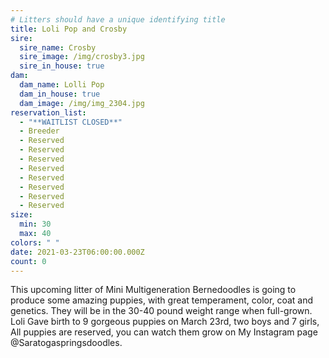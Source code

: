```yaml
---
# Litters should have a unique identifying title
title: Loli Pop and Crosby
sire:
  sire_name: Crosby
  sire_image: /img/crosby3.jpg
  sire_in_house: true
dam:
  dam_name: Lolli Pop
  dam_in_house: true
  dam_image: /img/img_2304.jpg
reservation_list:
  - "**WAITLIST CLOSED**"
  - Breeder
  - Reserved
  - Reserved
  - Reserved
  - Reserved
  - Reserved
  - Reserved
  - Reserved
  - Reserved
size:
  min: 30
  max: 40
colors: " "
date: 2021-03-23T06:00:00.000Z
count: 0
---
```

This upcoming litter of Mini Multigeneration Bernedoodles is going to produce some amazing puppies, with great temperament, color, coat and genetics. They will be in the 30-40 pound weight range when full-grown. Loli Gave birth to 9 gorgeous puppies on March 23rd, two boys and 7 girls, All puppies are reserved, you can watch them grow on My Instagram page @Saratogaspringsdoodles.
